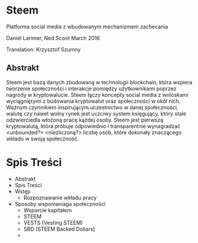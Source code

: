 Steem
=====

Platforma social media z wbudowanym mechanizmem zachecania


Daniel Larimer, Ned Scoot
March 2016

Translation: Krzysztof Szumny


Abstrakt
--------

Steem jest bazą danych zbudowaną w technologii blockchain, która wspiera tworzenie społeczności i interakcje pomiędzy użytkownikami poprzez nagrody w kryptowalucie. Steem łączy koncepty social media z wnioskami wyciągniętymi z budowania kryptowalut oraz społeczności w okół nich. Ważnym czynnikiem inspirującym uczestnictwo w danej społeczności, walutę czy nawet wolny rynek jest uczciwy system księgujący, który stale odzwierciedla włożoną pracę kążdej osoby. Steem jest pierwszą kryptowalutą, która próbuje odpowiednio i transparentnie wynagradzać <unbounded?> <niezliczoną?> liczbę osób, które dokonały znaczącego wkładu w swoją społeczność.


Spis Treści
===========
- Abstrakt
- Spis Treści
- Wstęp
  - Rozpoznawanie wkładu pracy
- Sposoby wspomaniaga społeczności
  - Wsparcie kapitałem
  - STEEM
  - VESTS (Vesting STEEM)
  - SBD (STEEM Backed Dollars)
  - 
